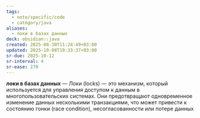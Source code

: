 ```yaml
---
tags:
  - note/specific/code
  - category/java
aliases:
  - локи в базах данных
deck: obsidian::java
created: 2025-08-30T11:24:49+03:00
updated: 2025-10-08T19:33:37+03:00
sr-due: 2025-10-12
sr-interval: 4
sr-ease: 270
---
```


**локи в базах данных**
—
Локи (locks) — это механизм, который используется для управления доступом к данным в многопользовательских системах. Они предотвращают одновременное изменение данных несколькими транзакциями, что может привести к состоянию гонки (race condition), несогласованности или потере данных
